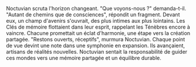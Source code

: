Noctuvian scruta l'horizon changeant.
"Que voyons-nous ?" demanda-t-il.
"Autant de chemins que de consciences", répondit un fragment.
Devant eux, un champ d'avenirs s'ouvrait,
des plus intimes aux plus lointains.
Les Clés de mémoire flottaient dans leur esprit, rappelant les Ténèbres encore à vaincre.
Chacune promettait un éclat d'harmonie, une étape vers la création partagée.
"Restons ouverts, réceptifs", murmura Noctuvian.
Chaque point de vue devint une note
dans une symphonie en expansion.
Ils avançaient, artisans de réalités nouvelles.
Noctuvian sentait la responsabilité de guider ces mondes vers une mémoire partagée et un équilibre durable.
